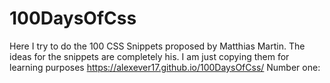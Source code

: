 # 100DaysOfCss
Here I try to do the 100 CSS Snippets proposed by Matthias Martin. The ideas for the snippets are completely his. I am just copying them for learning purposes
https://alexever17.github.io/100DaysOfCss/
Number one: 
